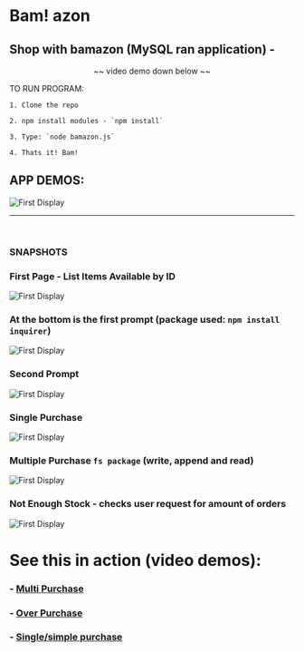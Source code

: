 # Bam! azon
## Shop with bamazon (MySQL ran application) - 

<center>~~ video demo down below ~~</center>


TO RUN PROGRAM: 


````1. Clone the repo````

````2. npm install modules - `npm install` ````

````3. Type: `node bamazon.js`  ````

````4. Thats it! Bam!```` 


<h2>APP DEMOS:</h2>

![First Display](https://raw.githubusercontent.com/IamGiel/bamazon/master/gif/demoBAMAZON.gif)

<hr><br>
<h3>SNAPSHOTS</h3>

### First Page - List Items Available by ID
![First Display](https://raw.githubusercontent.com/IamGiel/bamazon/master/images/first%20display.png)

### At the bottom is the first prompt (package used: ```npm install inquirer```)
![First Display](https://raw.githubusercontent.com/IamGiel/bamazon/master/images/first%20prompt.png)

### Second Prompt
![First Display](https://raw.githubusercontent.com/IamGiel/bamazon/master/images/second%20prompt.png)

### Single Purchase
![First Display](https://raw.githubusercontent.com/IamGiel/bamazon/master/images/single%20purchase.png)

### Multiple Purchase ```fs package``` (write, append and read)
![First Display](https://raw.githubusercontent.com/IamGiel/bamazon/master/images/multiple%20purchase.png)

### Not Enough Stock - checks user request for amount of orders
![First Display](https://raw.githubusercontent.com/IamGiel/bamazon/master/images/notEnough.png)

# See this in action (video demos):
### - [Multi Purchase](https://youtu.be/q0u5uPL33Tg)
### - [Over Purchase](https://youtu.be/G5wBQ0PMWkU)
### - [Single/simple purchase](https://youtu.be/iaeUgSu-rFs)

